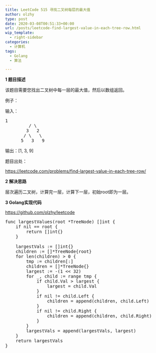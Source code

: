```yaml
---
title: LeetCode 515 寻找二叉树每层的最大值
author: olzhy
type: post
date: 2020-03-08T00:51:33+00:00
url: /posts/leetcode-find-largest-value-in-each-tree-row.html
wip_template:
  - right-sidebar
categories:
  - 计算机
tags:
  - Golang
  - 算法

---
```

**1 题目描述**
  
该题目需要您找出二叉树中每一层的最大值，然后以数组返回。

例子：
  
输入：

<pre>1
         / \
        3   2
       / \   \  
      5   3   9 
</pre>

输出：[1, 3, 9]

题目出处：
  
<a href="https://leetcode.com/problems/find-largest-value-in-each-tree-row/" target="_blank" rel="noopener">https://leetcode.com/problems/find-largest-value-in-each-tree-row/</a>

**2 解决思路**
  
层次遍历二叉树，计算完一层，计算下一层，初始root即为一层。

**3 Golang实现代码**
  
<a href="https://github.com/olzhy/leetcode/blob/master/515_Find_Largest_Value_in_Each_Tree_Row/test.go" target="_blank" rel="noopener">https://github.com/olzhy/leetcode</a>

<pre>func largestValues(root *TreeNode) []int {
	if nil == root {
		return []int{}
	}

	largestVals := []int{}
	children := []*TreeNode{root}
	for len(children) > 0 {
		tmp := children[:]
		children = []*TreeNode{}
		largest := -(1 &lt;&lt; 32)
		for _, child := range tmp {
			if child.Val > largest {
				largest = child.Val
			}
			if nil != child.Left {
				children = append(children, child.Left)
			}
			if nil != child.Right {
				children = append(children, child.Right)
			}
		}
		largestVals = append(largestVals, largest)
	}
	return largestVals
}
</pre>